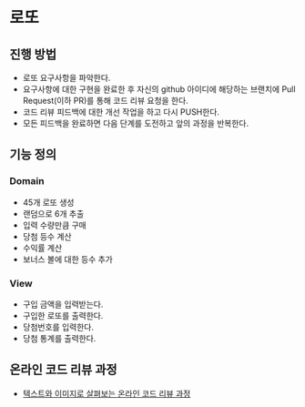 # 로또
## 진행 방법
* 로또 요구사항을 파악한다.
* 요구사항에 대한 구현을 완료한 후 자신의 github 아이디에 해당하는 브랜치에 Pull Request(이하 PR)를 통해 코드 리뷰 요청을 한다.
* 코드 리뷰 피드백에 대한 개선 작업을 하고 다시 PUSH한다.
* 모든 피드백을 완료하면 다음 단계를 도전하고 앞의 과정을 반복한다.

## 기능 정의 
### Domain
* 45개 로또 생성 
* 랜덤으로 6개 추출
* 입력 수량만큼 구매
* 당첨 등수 계산
* 수익률 계산
* 보너스 볼에 대한 등수 추가
### View
* 구입 금액을 입력받는다.
* 구입한 로또를 출력한다.
* 당첨번호를 입력한다.
* 당첨 통계를 출력한다.

## 온라인 코드 리뷰 과정
* [텍스트와 이미지로 살펴보는 온라인 코드 리뷰 과정](https://github.com/next-step/nextstep-docs/tree/master/codereview)
